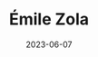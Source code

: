 ---
title: "Émile Zola"
date: 2023-06-07
cc-type: person
#
# TODO: Decide on how to handle special characters
# hashtag conflicts with name resolution, uncomment when fixed
# hashtag: emile-zola
born-on: 1840-04-02
died-on: 1902-09-29
tags:
  - French
  - writer
  - dead at the moment
---